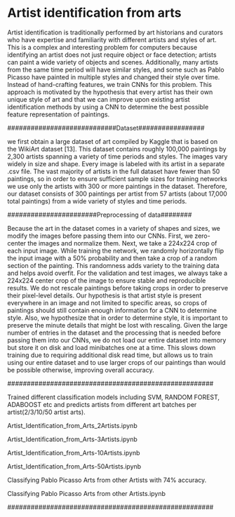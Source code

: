 # Artist identification from arts

Artist identification is traditionally performed by art historians and curators who have expertise and familiarity with different artists and styles of art. This is a complex and interesting problem for computers because identifying an artist does not just require object or face detection; artists can paint a wide variety of objects and scenes. 
Additionally, many artists from the same time period will have similar styles, and some such as Pablo Picasso  have painted in multiple styles and changed their style over time. Instead of hand-crafting features, we train CNNs for this problem. This approach is motivated by the hypothesis that every artist has their own unique style of art and that we can improve upon existing artist identification methods by using a CNN to determine the best possible feature representation of paintings. 

############################Dataset#################

we first obtain a large dataset of art compiled by Kaggle that is based on the WikiArt dataset [13]. This dataset contains roughly 100,000 paintings by 2,300 artists spanning a variety of time periods and styles. The images vary widely in size and shape. 
Every image is labeled with its artist in a separate .csv file. The vast majority of artists in the full dataset have fewer than 50 paintings, so in order to ensure sufficient sample sizes for training networks we use only the artists with 300 or more paintings in the dataset. Therefore, our dataset consists of 300 paintings per artist from 57 artists (about 17,000 total paintings) from a wide variety of styles and time periods.

#######################Preprocessing of data########

Because the art in the dataset comes in a variety of shapes and sizes, we modify the images before passing them into our CNNs. First, we zero-center the images and normalize them. Next, we take a 224x224 crop of each input image. While training the network, we randomly horizontally flip the input image with a 50% probability and then take a crop of a random section of the painting. This randomness adds variety to the training data and helps avoid overfit. For the validation and test images, we always take a 224x224 center crop of the image to ensure stable and reproducible results. We do not rescale paintings before taking crops in order to preserve their pixel-level details. Our hypothesis is that artist style is present everywhere in an image and not limited to specific areas, so crops of paintings should still contain enough information for a CNN to determine style.
Also, we hypothesize that in order to determine style, it is important to preserve the minute details that might be lost with rescaling. Given the large number of entries in the dataset and the processing that is needed before passing them into our CNNs, we do not load our entire dataset into memory but store it on disk and load minibatches one at a time. This slows down training due to requiring additional disk read time, but allows us to train using our entire dataset and to use larger crops of our paintings than would be possible otherwise, improving overall accuracy.

#####################################################

Trained different classification models including SVM, RANDOM FOREST, ADABOOST etc and predicts artists from different art batches per artist(2/3/10/50 artist arts).

Artist_Identification_from_Arts_2Artists.ipynb

Artist_Identification_from_Arts-3Artists.ipynb

Artist_Identification_from_Arts-10Artists.ipynb

Artist_Identification_from_Arts-50Artists.ipynb

Classifying Pablo Picasso Arts from other Artists with 74% accuracy.

Classifying Pablo Picasso Arts from other Artists.ipynb

#####################################################

